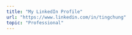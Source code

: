 ```yaml
---
title: "My LinkedIn Profile"
url: "https://www.linkedin.com/in/tingchung"
topic: "Professional"
---
```

